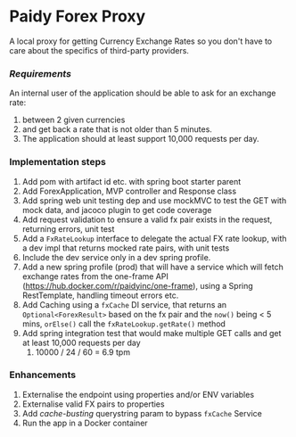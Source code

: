 # Paidy Forex Proxy

A local proxy for getting Currency Exchange Rates so you don't have to care about the specifics of third-party
providers.

### _Requirements_

An internal user of the application should be able to ask for an exchange rate:

1. between 2 given currencies
2. and get back a rate that is not older than 5 minutes.
3. The application should at least support 10,000 requests per day.

### Implementation steps

1. Add pom with artifact id etc. with spring boot starter parent
2. Add ForexApplication, MVP controller and Response class
3. Add spring web unit testing dep and use mockMVC to test the GET with mock data, and jacoco plugin to get code
   coverage
4. Add request validation to ensure a valid fx pair exists in the request, returning errors, unit test
5. Add a `FxRateLookup` interface to delegate the actual FX rate lookup, with a dev impl that returns mocked rate pairs,
   with unit tests
6. Include the dev service only in a dev spring profile.
7. Add a new spring profile (prod) that will have a service which will fetch exchange rates from the one-frame
   API (https://hub.docker.com/r/paidyinc/one-frame), using a Spring RestTemplate, handling timeout errors etc.
9. Add Caching using a `fxCache` DI service, that returns an `Optional<ForexResult>` based on the fx pair and
   the `now()` being < 5 mins, `orElse()` call the `fxRateLookup.getRate()` method
10. Add spring integration test that would make multiple GET calls and get at least 10,000 requests per day
    1. 10000 / 24 / 60 = 6.9 tpm

### Enhancements

1. Externalise the endpoint using properties and/or ENV variables
2. Externalise valid FX pairs to properties
3. Add _cache-busting_ querystring param to bypass `fxCache` Service
4. Run the app in a Docker container
